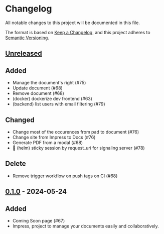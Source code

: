 # Changelog

All notable changes to this project will be documented in this file.

The format is based on [Keep a Changelog](https://keepachangelog.com/en/1.0.0),
and this project adheres to
[Semantic Versioning](https://semver.org/spec/v2.0.0.html).

## [Unreleased]

## Added

- Manage the document's right (#75) 
- Update document (#68)
- Remove document (#68)
- (docker) dockerize dev frontend (#63)
- (backend) list users with email filtering (#79)

## Changed

- Change most of the occurences from pad to document (#76)
- Change site from Impress to Docs (#76)
- Generate PDF from a modal (#68)
- 🔧 (helm) sticky session by request_uri for signaling server (#78)

## Delete

- Remove trigger workflow on push tags on CI (#68)

## [0.1.0] - 2024-05-24

## Added

- Coming Soon page (#67)
- Impress, project to manage your documents easily and collaboratively.


[unreleased]: https://github.com/numerique-gouv/impress/compare/v0.1.0...main
[0.1.0]: https://github.com/numerique-gouv/impress/releases/v0.1.0